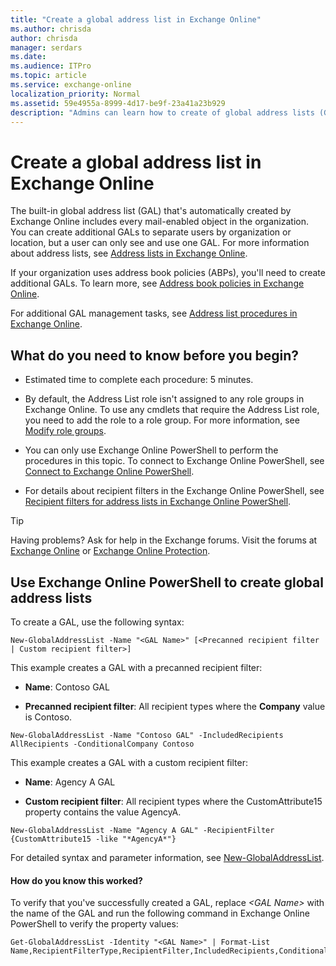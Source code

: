 ```yaml
---
title: "Create a global address list in Exchange Online"
ms.author: chrisda
author: chrisda
manager: serdars
ms.date: 
ms.audience: ITPro
ms.topic: article
ms.service: exchange-online
localization_priority: Normal
ms.assetid: 59e4955a-8999-4d17-be9f-23a41a23b929
description: "Admins can learn how to create of global address lists (GALs) in Exchange Online."
---
```


# Create a global address list in Exchange Online

The built-in global address list (GAL) that's automatically created by Exchange Online includes every mail-enabled object in the organization. You can create additional GALs to separate users by organization or location, but a user can only see and use one GAL. For more information about address lists, see [Address lists in Exchange Online](address-lists.md).

If your organization uses address book policies (ABPs), you'll need to create additional GALs. To learn more, see [Address book policies in Exchange Online](../../address-books/address-book-policies/address-book-policies.md).

For additional GAL management tasks, see [Address list procedures in Exchange Online](address-list-procedures.md).

## What do you need to know before you begin?

- Estimated time to complete each procedure: 5 minutes.

- By default, the Address List role isn't assigned to any role groups in Exchange Online. To use any cmdlets that require the Address List role, you need to add the role to a role group. For more information, see [Modify role groups](../../permissions-exo/role-groups.md#modify-role-groups).

- You can only use Exchange Online PowerShell to perform the procedures in this topic. To connect to Exchange Online PowerShell, see [Connect to Exchange Online PowerShell](https://docs.microsoft.com/powershell/exchange/exchange-online/connect-to-exchange-online-powershell/connect-to-exchange-online-powershell).

- For details about recipient filters in the Exchange Online PowerShell, see [Recipient filters for address lists in Exchange Online PowerShell](use-recipient-filters-to-create-an-address-list.md).

> [!TIP]
> Having problems? Ask for help in the Exchange forums. Visit the forums at [Exchange Online](https://go.microsoft.com/fwlink/p/?linkId=267542) or [Exchange Online Protection](https://go.microsoft.com/fwlink/p/?linkId=285351).

## Use Exchange Online PowerShell to create global address lists 

To create a GAL, use the following syntax:

```
New-GlobalAddressList -Name "<GAL Name>" [<Precanned recipient filter | Custom recipient filter>]
```

This example creates a GAL with a precanned recipient filter:

- **Name**: Contoso GAL

- **Precanned recipient filter**: All recipient types where the **Company** value is Contoso.

```
New-GlobalAddressList -Name "Contoso GAL" -IncludedRecipients AllRecipients -ConditionalCompany Contoso
```

This example creates a GAL with a custom recipient filter:

- **Name**: Agency A GAL

- **Custom recipient filter**: All recipient types where the CustomAttribute15 property contains the value AgencyA.

```
New-GlobalAddressList -Name "Agency A GAL" -RecipientFilter {CustomAttribute15 -like "*AgencyA*"}
```

For detailed syntax and parameter information, see [New-GlobalAddressList](http://technet.microsoft.com/library/9349a281-f92f-40f9-bf29-2a2e138c2783.aspx).

#### How do you know this worked?

To verify that you've successfully created a GAL, replace _\<GAL Name\>_ with the name of the GAL and run the following command in Exchange Online PowerShell to verify the property values:

```
Get-GlobalAddressList -Identity "<GAL Name>" | Format-List Name,RecipientFilterType,RecipientFilter,IncludedRecipients,Conditional*
```
